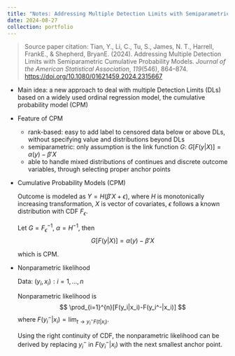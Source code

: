 ```yaml
---
title: "Notes: Addressing Multiple Detection Limits with Semiparametric Cumulative Probability Models"
date: 2024-08-27
collection: portfolio
---
```


>    Source paper citation: Tian, Y., Li, C., Tu, S., James, N. T., Harrell, FrankE., & Shepherd, BryanE. (2024). Addressing Multiple Detection Limits with Semiparametric Cumulative Probability Models. *Journal of the American Statistical Association*, *119*(546), 864–874. https://doi.org/10.1080/01621459.2024.2315667

-   Main idea: a new approach to deal with multiple Detection Limits (DLs) based on a widely used ordinal regression model, the cumulative probability model (CPM)

-   Feature of CPM

    -   rank-based: easy to add label to censored data below or above DLs, without specifying value and distributions beyond DLs
    -   semiparametric: only assumption is the link function $G$: $G[F(y|X)]=\alpha(y)-\beta'X$
    -   able to handle mixed distributions of continues and discrete outcome variables, through selecting proper anchor points

-   Cumulative Probability Models (CPM)

    Outcome is modeled as $Y=H(\beta'X+\epsilon)$, where $H$ is monotonically increasing transformation, $X$ is vector of covariates, $\epsilon$ follows a known distribution with CDF $F_\epsilon$.

    Let $G=F_\epsilon^{-1}$, $\alpha=H^{-1}$, then 
    $$
    G[F(y|X)]=\alpha(y)-\beta'X
    $$
    

    which is CPM.

-   Nonparametric likelihood

    Data: ${(y_i,x_i): i=1,...,n}$

    Nonparametric likelihood is 
    $$
    \prod_{i=1}^{n}[F(y_i|x_i)-F(y_i^-|x_i)]
    $$
    where $F(y_i^-|x_i)=\lim_{t\rightarrow y_i^{-}F(t|x_i)}$.

    Using the right continuity of CDF, the nonparametric likelihood can be derived by replacing $y_i^-$ in  $F(y_i^-|x_i)$ with the next smallest anchor point.

    
